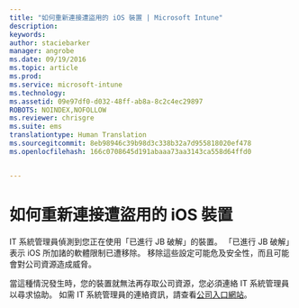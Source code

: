 ```yaml
---
title: "如何重新連接遭盜用的 iOS 裝置 | Microsoft Intune"
description: 
keywords: 
author: staciebarker
manager: angrobe
ms.date: 09/19/2016
ms.topic: article
ms.prod: 
ms.service: microsoft-intune
ms.technology: 
ms.assetid: 09e97df0-d032-48ff-ab8a-8c2c4ec29897
ROBOTS: NOINDEX,NOFOLLOW
ms.reviewer: chrisgre
ms.suite: ems
translationtype: Human Translation
ms.sourcegitcommit: 8eb98946c39b98d3c338b32a7d955818020ef478
ms.openlocfilehash: 166c0708645d191abaaa73aa3143ca558d64ffd0


---
```


# 如何重新連接遭盜用的 iOS 裝置
IT 系統管理員偵測到您正在使用「已進行 JB 破解」的裝置。 「已進行 JB 破解」表示 iOS 所加諸的軟體限制已遭移除。 移除這些設定可能危及安全性，而且可能會對公司資源造成威脅。 

當這種情況發生時，您的裝置就無法再存取公司資源，您必須連絡 IT 系統管理員以尋求協助。 如需 IT 系統管理員的連絡資訊，請查看[公司入口網站](http://portal.manage.microsoft.com)。



<!--HONumber=Oct16_HO2-->



